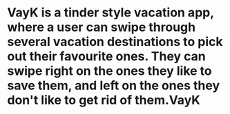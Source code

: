 # VayK is a tinder style vacation app, where a user can swipe through several vacation destinations to pick out their favourite ones. They can swipe right on the ones they like to save them, and left on the ones they don't like to get rid of them.VayK
